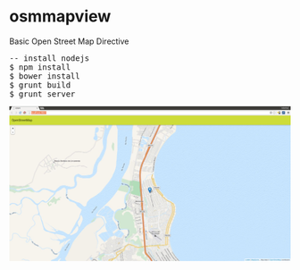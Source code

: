 # osmmapview
Basic Open Street Map Directive

<div class="highlight highlight-javascript">
<pre>
-- install nodejs
$ npm install
$ bower install
$ grunt build
$ grunt server
</pre>
</div>

![Alt text](https://raw.githubusercontent.com/aderbas/osmmapview/master/osmap-directive.png "Print")


